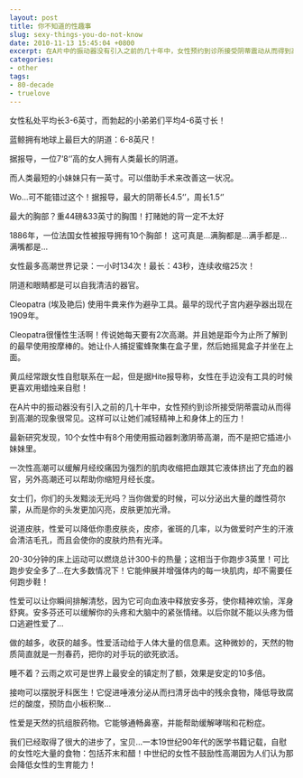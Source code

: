 ```yaml
---
layout: post
title: 你不知道的性趣事
slug: sexy-things-you-do-not-know
date: 2010-11-13 15:45:04 +0800
excerpt: 在A片中的振动器没有引入之前的几十年中，女性预约到诊所接受阴蒂震动从而得到高潮的现象很常见。这样可以让她们减轻精神上和身体上的压力！
categories:
- other
tags:
- 80-decade
- truelove
---
```


女性私处平均长3-6英寸，而勃起的小弟弟们平均4-6英寸长！

蓝鲸拥有地球上最巨大的阴道：6-8英尺！

据报导，一位7‘8‘’高的女人拥有人类最长的阴道。


而人类最短的小妹妹只有一英寸。可以借助手术来改善这一状况。

Wo…可不能错过这个！据报导，最大的阴蒂长4.5‘’，周长1.5‘’

最大的胸部？重44磅&33英寸的胸围！打赌她的背一定不太好

1886年，一位法国女性被报导拥有10个胸部！ 这可真是…满胸都是…满手都是…满嘴都是…

女性最多高潮世界记录：一小时134次！最长：43秒，连续收缩25次！

阴道和眼睛都是可以自我清洁的器官。

Cleopatra (埃及艳后) 使用牛粪来作为避孕工具。最早的现代子宫内避孕器出现在1909年。

Cleopatra很懂性生活啊！传说她每天要有2次高潮。并且她是距今为止所了解到的最早使用按摩棒的。她让仆人捕捉蜜蜂聚集在盒子里，然后她摇晃盒子并坐在上面。

黄瓜经常跟女性自慰联系在一起，但是据Hite报导称，女性在手边没有工具的时候更喜欢用蜡烛来自慰！

在A片中的振动器没有引入之前的几十年中，女性预约到诊所接受阴蒂震动从而得到高潮的现象很常见。这样可以让她们减轻精神上和身体上的压力！

最新研究发现，10个女性中有8个用使用振动器刺激阴蒂高潮，而不是把它插进小妹妹里。

一次性高潮可以缓解月经绞痛因为强烈的肌肉收缩把血跟其它液体挤出了充血的器官，另外高潮还可以帮助你缩短月经长度。

女士们，你们的头发黯淡无光吗？当你做爱的时候，可以分泌出大量的雌性荷尔蒙，从而是你的头发更加闪亮，皮肤更加光滑。

说道皮肤，性爱可以降低你患皮肤炎，皮疹，雀斑的几率，以为做爱时产生的汗液会清洁毛孔，而且会使你的皮肤灼热有光泽。

20-30分钟的床上运动可以燃烧总计300卡的热量；这相当于你跑步3英里！可比跑步安全多了…在大多数情况下！它能伸展并增强体内的每一块肌肉，却不需要任何跑步鞋！

性爱可以让你瞬间排解清愁，因为它可向血液中释放安多芬，使你精神欢愉，浑身舒爽。安多芬还可以缓解你的头疼和大脑中的紧张情绪。以后你就不能以头疼为借口逃避性爱了…

做的越多，收获的越多。性爱活动给于人体大量的信息素。这种微妙的，天然的物质简直就是一剂春药，把你的对手玩的欲死欲活。

睡不着？云雨之欢可是世界上最安全的镇定剂了额，效果是安定的10多倍。

接吻可以摆脱牙科医生！它促进唾液分泌从而扫清牙齿中的残余食物，降低导致腐烂的酸度，预防血小板积聚…

性爱是天然的抗组胺药物。它能够通畅鼻塞，并能帮助缓解哮喘和花粉症。

我们已经取得了很大的进步了，宝贝…一本19世纪90年代的医学书籍记载，自慰的女性吃大量的食物：包括芥末和醋！中世纪的女性不鼓励性高潮因为人们认为那会降低女性的生育能力！
